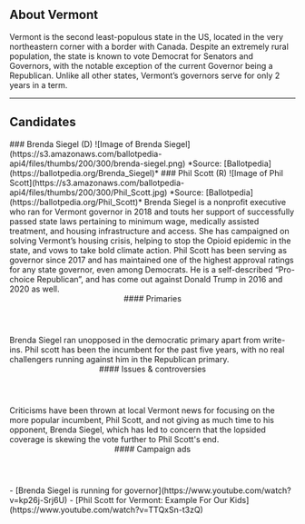 ## About Vermont
Vermont is the second least-populous state in the US, located in the very northeastern corner with a border with Canada. Despite an extremely rural population, the state is known to vote Democrat for Senators and Governors, with the notable exception of the current Governor being a Republican. Unlike all other states, Vermont’s governors serve for only 2 years in a term.

---

## Candidates

<Grid>
  <Box>
    ### Brenda Siegel (D)
    ![Image of Brenda Siegel](https://s3.amazonaws.com/ballotpedia-api4/files/thumbs/200/300/brenda-siegel.png)
    *Source: [Ballotpedia](https://ballotpedia.org/Brenda_Siegel)*
  </Box>
  <Box>
    ### Phil Scott (R)
    ![Image of Phil Scott](https://s3.amazonaws.com/ballotpedia-api4/files/thumbs/200/300/Phil_Scott.jpg)
    *Source: [Ballotpedia](https://ballotpedia.org/Phil_Scott)*
  </Box>

  <Box>
    Brenda Siegel is a nonprofit executive who ran for Vermont governor in 2018 and touts her support of successfully passed state laws pertaining to minimum wage, medically assisted treatment, and housing infrastructure and access. She has campaigned on solving Vermont’s housing crisis, helping to stop the Opioid epidemic in the state, and vows to take bold climate action.
  </Box>
  <Box>
    Phil Scott has been serving as governor since 2017 and has maintained one of the highest approval ratings for any state governor, even among Democrats. He is a self-described “Pro-choice Republican”,  and has come out against Donald Trump in 2016 and 2020 as well.
  </Box>

  <Header>
    #### Primaries
  </Header>
  <Box>
    Brenda Siegel ran unopposed in the democratic primary apart from write-ins.
  </Box>
  <Box>
    Phil scott has been the incumbent for the past five years, with no real challengers running against him in the Republican primary.
  </Box>

  <Header>
    #### Issues & controversies
  </Header>

  <WideBox>
    Criticisms have been thrown at local Vermont news for focusing on the more popular incumbent, Phil Scott, and not giving as much time to his opponent, Brenda Siegel, which has led to concern that the lopsided coverage is skewing the vote further to Phil Scott's end.
  </WideBox>
 
  <Header>
    #### Campaign ads
  </Header>
  <Box>
    - [Brenda Siegel is running for governor](https://www.youtube.com/watch?v=kp26j-Srj6U)
  </Box>
  <Box>
    - [Phil Scott for Vermont: Example For Our Kids](https://www.youtube.com/watch?v=TTQxSn-t3zQ)
  </Box>
</Grid>
